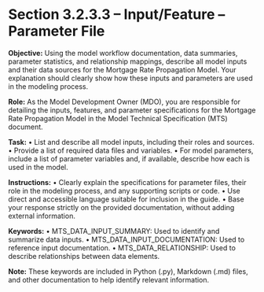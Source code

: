 # Section 3.2.3.3 – Input/Feature – Parameter File

**Objective:** Using the model workflow documentation, data summaries, parameter statistics, and relationship mappings, describe all model inputs and their data sources for the Mortgage Rate Propagation Model. Your explanation should clearly show how these inputs and parameters are used in the modeling process.

**Role:** As the Model Development Owner (MDO), you are responsible for detailing the inputs, features, and parameter specifications for the Mortgage Rate Propagation Model in the Model Technical Specification (MTS) document.

**Task:**
• List and describe all model inputs, including their roles and sources.
• Provide a list of required data files and variables.
• For model parameters, include a list of parameter variables and, if available, describe how each is used in the model.

**Instructions:**
• Clearly explain the specifications for parameter files, their role in the modeling process, and any supporting scripts or code.
• Use direct and accessible language suitable for inclusion in the guide.
• Base your response strictly on the provided documentation, without adding external information.

**Keywords:**
• MTS_DATA_INPUT_SUMMARY: Used to identify and summarize data inputs.
• MTS_DATA_INPUT_DOCUMENTATION: Used to reference input documentation.
• MTS_DATA_RELATIONSHIP: Used to describe relationships between data elements.

**Note:** These keywords are included in Python (.py), Markdown (.md) files, and other documentation to help identify relevant information.
